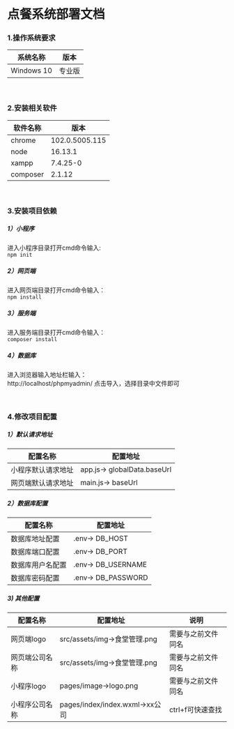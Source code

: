 
# 点餐系统部署文档


### 1.操作系统要求
|  系统名称 | 版本  |
| ------------ | ------------ |
| Windows 10  | 专业版  |

<br/>

### 2.安装相关软件
| 软件名称  | 版本  |
| ------------ | ------------ |
| chrome  |  102.0.5005.115  |
| node  |  16.13.1  |
| xampp  | 7.4.25-0  |
| composer  | 2.1.12  |

<br/>

### 3.安装项目依赖
##### 1）小程序
进入小程序目录打开cmd命令输入:<br/>
`npm init`

##### 2）网页端
进入网页端目录打开cmd命令输入：<br/>
`npm install`

##### 3）服务端
进入服务端目录打开cmd命令输入：<br/>
`composer install`

##### 4）数据库
进入浏览器输入地址栏输入：<br/>
http://localhost/phpmyadmin/
点击导入，选择目录中文件即可

<br/>

### 4.修改项目配置
##### 1）默认请求地址
| 配置名称 | 配置地址|
| ------------ | ------------ |
| 小程序默认请求地址  | app.js-> globalData.baseUrl  |
| 网页端默认请求地址  | main.js-> baseUrl  |


##### 2）数据库配置
| 配置名称 | 配置地址|
| ------------ | ------------ |
| 数据库地址配置  | .env-> DB_HOST  |
| 数据库端口配置  | .env-> DB_PORT  |
| 数据库用户名配置 | .env-> DB_USERNAME |
| 数据库密码配置 | .env-> DB_PASSWORD |

##### 3) 其他配置
| 配置名称 | 配置地址| 说明 |
| ------------ | ------------ | ------------ |
| 网页端logo | src/assets/img->食堂管理.png| 需要与之前文件同名 |
| 网页端公司名称 | src/assets/img->食堂管理.png| 需要与之前文件同名 |
| 小程序logo | pages/image->logo.png| 需要与之前文件同名 |
| 小程序公司名称 | pages/index/index.wxml->xx公司| ctrl+f可快速查找 |


<!--stackedit_data:
eyJoaXN0b3J5IjpbLTk5NTg0OTA2MywtMjAxMDQ0OTU4LDMzMj
kwMzA5MywtNzYwNTE1NzM4XX0=
-->
